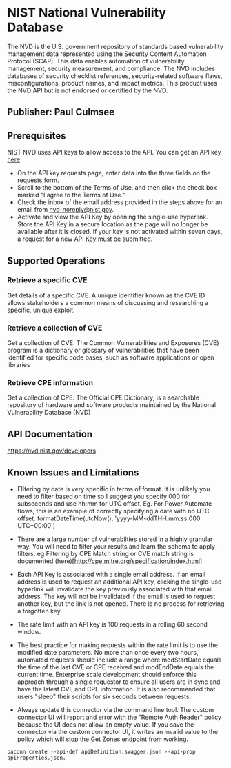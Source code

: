 # NIST National Vulnerability Database
The NVD is the U.S. government repository of standards based vulnerability management data represented using the Security Content Automation Protocol (SCAP). This data enables automation of vulnerability management, security measurement, and compliance. The NVD includes databases of security checklist references, security-related software flaws, misconfigurations, product names, and impact metrics. This product uses the NVD API but is not endorsed or certified by the NVD.


## Publisher: Paul Culmsee

## Prerequisites
NIST NVD uses API keys to allow access to the API. You can get an API key [here](https://nvd.nist.gov/developers/request-an-api-key).
* On the API key requests page, enter data into the three fields on the requests form. 
* Scroll to the bottom of the Terms of Use, and then click the check box marked "I agree to the Terms of Use."
* Check the inbox of the email address provided in the steps above for an email from nvd-noreply@nist.gov.
* Activate and view the API Key by opening the single-use hyperlink. Store the API Key in a secure location as the page will no longer be available after it is closed. If your key is not activated within seven days, a request for a new API Key must be submitted.

## Supported Operations
### Retrieve a specific CVE
Get details of a specific CVE. A unique identifier known as the CVE ID allows stakeholders a common means of discussing and researching a specific, unique exploit. 

### Retrieve a collection of CVE
Get a collection of CVE. The Common Vulnerabilities and Exposures (CVE) program is a dictionary or glossary of vulnerabilities that have been identified for specific code bases, such as software applications or open libraries 

### Retrieve CPE information
Get a collection of CPE. The Official CPE Dictionary, is a searchable repository of hardware and software products maintained by the National Vulnerability Database (NVD)

## API Documentation
https://nvd.nist.gov/developers

## Known Issues and Limitations
* FIltering by date is very specific in terms of format.  It is unlikely you need to filter based on time so I suggest you specify 000 for subseconds and use hh:mm for UTC offset. Eg. For Power Automate flows, this is an example of correctly specifying a date with no UTC offset. formatDateTime(utcNow(), 'yyyy-MM-ddTHH:mm:ss:000 UTC+00:00')

* There are a large number of vulnerabilties stored in a highly granular way. You will need to filter your results and learn the schema to apply filters. eg Filtering by CPE Match string or CVE match string is documented (here)[http://cpe.mitre.org/specification/index.html]

* Each API Key is associated with a single email address. If an email address is used to request an additional API key, clicking the single-use hyperlink will invalidate the key previously associated with that email address. The key will not be invalidated if the email is used to request another key, but the link is not opened. There is no process for retrieving a forgotten key.

* The rate limit with an API key is 100 requests in a rolling 60 second window.

* The best practice for making requests within the rate limit is to use the modified date parameters. No more than once every two hours, automated requests should include a range where modStartDate equals the time of the last CVE or CPE received and modEndDate equals the current time. Enterprise scale development should enforce this approach through a single requestor to ensure all users are in sync and have the latest CVE and CPE information. It is also recommended that users "sleep" their scripts for six seconds between requests.

* Always update this connector via the command line tool. The custom connector UI will report and error with the "Remote Auth Reader" policy because the UI does not allow an empty value. If you save the connector via the custom connector UI, it writes an invalid value to the policy which will stop the Get Zones endpoint from working.
```
paconn create --api-def apiDefinition.swagger.json --api-prop apiProperties.json.
```
